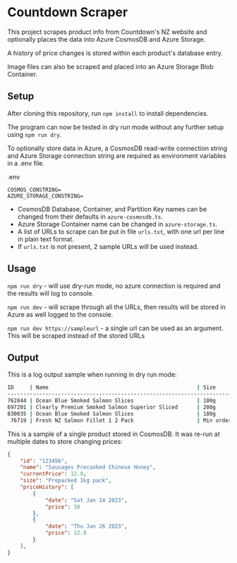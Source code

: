 # Countdown Scraper

This project scrapes product info from Countdown's NZ website and optionally places the data into Azure CosmosDB and Azure Storage.

A history of price changes is stored within each product's database entry.

Image files can also be scraped and placed into an Azure Storage Blob Container.

## Setup

After cloning this repository, run `npm install` to install dependencies.

The program can now be tested in dry run mode without any further setup using `npm run dry`.

To optionally store data in Azure, a CosmosDB read-write connection string and Azure Storage connection string are required as environment variables in a .env file.

.env

```shell
COSMOS_CONSTRING=
AZURE_STORAGE_CONSTRING=
```

* CosmosDB Database, Container, and Partition Key names can be changed from their defaults in `azure-cosmosdb.ts`.
* Azure Storage Container name can be changed in `azure-storage.ts`.
* A list of URLs to scrape can be put in file `urls.txt`, with one url per line in plain text format.
* If `urls.txt` is not present, 2 sample URLs will be used instead.

## Usage

`npm run dry` - will use dry-run mode, no azure connection is required and the results will log to console.

`npm run dev` - will scrape through all the URLs, then results will be stored in Azure as well logged to the console.

`npm run dev https://sampleurl` - a single url can be used as an argument. This will be scraped instead of the stored URLs

## Output

This is a log output sample when running in dry run mode:

```cmd
ID     | Name                                               | Size             | Price  | Categories
--------------------------------------------------------------------------------------------------------------
762844 | Ocean Blue Smoked Salmon Slices                    | 100g             | $    9 | fish-seafood, salmon
697201 | Clearly Premium Smoked Salmon Superior Sliced      | 200g             | $ 13.5 | fish-seafood, salmon
830035 | Ocean Blue Smoked Salmon Slices                    | 180g             | $   12 | fish-seafood, salmon
 76719 | Fresh NZ Salmon Fillet 1 2 Pack                    | Min order 400g   | $   51 | fish-seafood, salmon
```

This is a sample of a single product stored in CosmosDB. It was re-run at multiple dates to store changing prices:

```json
{
    "id": "123456",
    "name": "Sausages Precooked Chinese Honey",
    "currentPrice": 12.9,
    "size": "Prepacked 1kg pack",
    "priceHistory": [
        {
            "date": "Sat Jan 14 2023",
            "price": 10
        },
        {
            "date": "Thu Jan 26 2023",
            "price": 12.9
        }
    ],
}
```
